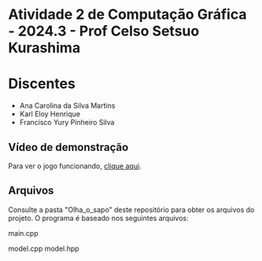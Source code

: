 # Atividade 2 de Computação Gráfica - 2024.3 - Prof Celso Setsuo Kurashima

# Discentes
- Ana Carolina da Silva Martins
- Karl Eloy Henrique
- Francisco Yury Pinheiro Silva

## Vídeo de demonstração

Para ver o jogo funcionando, [clique aqui](https://youtu.be/nyBvsQ9mdGU).

## Arquivos
Consulte a pasta "Olha_o_sapo" deste repositório para obter os arquivos do projeto.
O programa é baseado nos seguintes arquivos:

main.cpp

model.cpp
model.hpp
